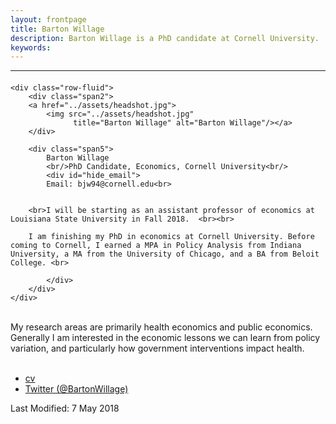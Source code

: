 ```yaml
---
layout: frontpage
title: Barton Willage
description: Barton Willage is a PhD candidate at Cornell University. 
keywords: 
---
```





---

<div class="container">
<h4><a name="contact"></a></h4>

    <div class="row-fluid">
        <div class="span2">
        <a href="../assets/headshot.jpg">
            <img src="../assets/headshot.jpg"
                  title="Barton Willage" alt="Barton Willage"/></a>
        </div>
        
        <div class="span5">
            Barton Willage
            <br/>PhD Candidate, Economics, Cornell University<br/>
            <div id="hide_email">
            Email: bjw94@cornell.edu<br>
        
        
        <br>I will be starting as an assistant professor of economics at Louisiana State University in Fall 2018.  <br><br>
        
        I am finishing my PhD in economics at Cornell University. Before coming to Cornell, I earned a MPA in Policy Analysis from Indiana University, a MA from the University of Chicago, and a BA from Beloit College. <br>
        
            </div>
        </div>
    </div>
</div>

<br>My research areas are primarily health economics and public economics. Generally I am interested in the economic lessons we can learn from policy variation, and particularly how government interventions impact health.<br><br>
        
<div class="navbar">
  <div class="navbar-inner">
      <ul class="nav">
          <li><a href="{{ BASE_PATH }}/assets/CV.pdf">cv</a></li>
<!--      <li><a href="https://github.com/bjwillage">GitHub</a></li> -->
          <li><a href="https://twitter.com/bartonwillage">Twitter (@BartonWillage)</a></li>
      </ul>
  </div>
</div>


Last Modified: 7 May 2018
<BODY> <CENTER> <SCRIPT LANGUAGE="JavaScript"> <!-- Begin var days = new Array(8); days[1] = "Sunday"; days[2] = "Monday"; days[3] = "Tuesday"; days[4] = "Wednesday"; days[5] = "Thursday"; days[6] = "Friday"; days[7] = "Saturday"; var months = new Array(13); months[1] = "January"; months[2] = "February"; months[3] = "March"; months[4] = "April"; months[5] = "May"; months[6] = "June"; months[7] = "July"; months[8] = "August"; months[9] = "September"; months[10] = "October"; months[11] = "November"; months[12] = "December"; var dateObj = new Date(document.lastModified) var wday = days[dateObj.getDay() + 1] var lmonth = months[dateObj.getMonth() + 1] var date = dateObj.getDate() var fyear = dateObj.getYear() if (fyear < 2000) fyear = fyear + 1900 document.write(wday + ", " + lmonth + " " + date + ", " + fyear) // End --> </SCRIPT> </CENTER> </BODY>


<!-- [curriculum vitae ![CV as pdf]({{ BASE_PATH }}/pages/icons16/pdf-icon.png)]({{ BASE_PATH }}/assets/CV.pdf)<br/> -->
